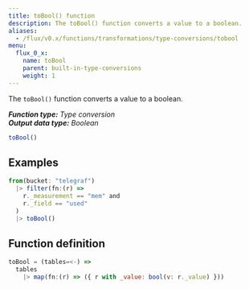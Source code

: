 ```yaml
---
title: toBool() function
description: The toBool() function converts a value to a boolean.
aliases:
  - /flux/v0.x/functions/transformations/type-conversions/tobool
menu:
  flux_0_x:
    name: toBool
    parent: built-in-type-conversions
    weight: 1
---
```


The `toBool()` function converts a value to a boolean.

_**Function type:** Type conversion_  
_**Output data type:** Boolean_

```js
toBool()
```

## Examples
```js
from(bucket: "telegraf")
  |> filter(fn:(r) =>
    r._measurement == "mem" and
    r._field == "used"
  )
  |> toBool()
```

## Function definition
```js
toBool = (tables=<-) =>
  tables
    |> map(fn:(r) => ({ r with _value: bool(v: r._value) }))
```
